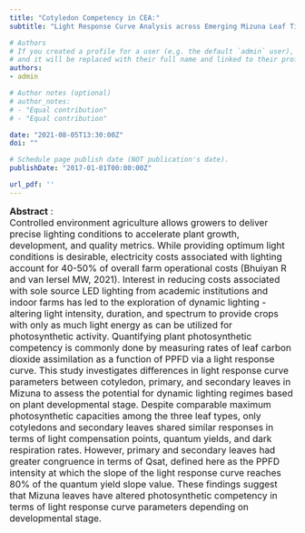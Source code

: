 ```yaml
---
title: "Cotyledon Competency in CEA:"
subtitle: "Light Response Curve Analysis across Emerging Mizuna Leaf Tissues"

# Authors
# If you created a profile for a user (e.g. the default `admin` user), write the username (folder name) here 
# and it will be replaced with their full name and linked to their profile.
authors:
- admin

# Author notes (optional)
# author_notes:
# - "Equal contribution"
# - "Equal contribution"

date: "2021-08-05T13:30:00Z"
doi: ""

# Schedule page publish date (NOT publication's date).
publishDate: "2017-01-01T00:00:00Z"

url_pdf: ''
---
```



<font size="3">
<strong>Abstract</strong> : <br>
  Controlled environment agriculture allows growers to deliver precise lighting conditions to accelerate plant growth, development, and quality metrics. While providing optimum light conditions is desirable, electricity costs associated with lighting account for 40-50% of overall farm operational costs (Bhuiyan R and van Iersel MW, 2021). Interest in reducing costs associated with sole source LED lighting from academic institutions and indoor farms has led to the exploration of dynamic lighting - altering light intensity, duration, and spectrum to provide crops with only as much light energy as can be utilized for photosynthetic activity. Quantifying plant photosynthetic competency is commonly done by measuring rates of leaf carbon dioxide assimilation as a function of PPFD via a light response curve. This study investigates differences in light response curve parameters between cotyledon, primary, and secondary leaves in Mizuna to assess the potential for dynamic lighting regimes based on plant developmental stage. Despite comparable maximum photosynthetic capacities among the three leaf types, only cotyledons and secondary leaves shared similar responses in terms of light compensation points, quantum yields, and dark respiration rates. However, primary and secondary leaves had greater congruence in terms of Qsat, defined here as the PPFD intensity at which the slope of the light response curve reaches 80% of the quantum yield slope value. These findings suggest that Mizuna leaves have altered photosynthetic competency in terms of light response curve parameters depending on developmental stage. <br>
